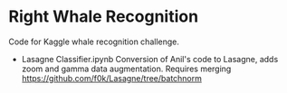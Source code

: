 
Right Whale Recognition
=======================

Code for Kaggle whale recognition challenge.

- Lasagne Classifier.ipynb 
Conversion of Anil's code to Lasagne, adds zoom and gamma data augmentation. Requires merging https://github.com/f0k/Lasagne/tree/batchnorm
